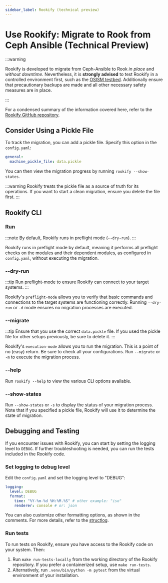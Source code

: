 ```yaml
---
sidebar_label: Rookify (technical preview)
---
```


# Use Rookify: Migrate to Rook from Ceph Ansible (Technical Preview)

:::warning

Rookify is developed to migrate from Ceph-Ansible to Rook _in place_ and _without downtime_.
Nevertheless, it is **strongly advised** to test Rookify in a controlled environment first, such as the [OSISM testbed](https://github.com/osism/testbed). Additionally ensure that precautionary backups are made and all other necessary safety measures are in place.

:::

For a condensed summary of the information covered here, refer to the [Rookify GitHub repository](https://github.com/SovereignCloudStack/rookify).

## Consider Using a Pickle File

To track the migration, you can add a pickle file. Specify this option in the `config.yaml`:

```yaml title="config.example.yaml"
general:
  machine_pickle_file: data.pickle
```

You can then view the migration progress by running `rookify --show-states`.

:::warning
    Rookify treats the pickle file as a source of truth for its operations. If you want to start a clean migration, ensure you delete the file first.
:::

## Rookify CLI

### Run

:::note
    By default, Rookify runs in preflight mode (`--dry-run`).
:::

Rookify runs in preflight mode by default, meaning it performs all preflight checks on the modules and their dependent modules, as configured in `config.yaml`, without executing the migration.

### --dry-run

:::tip
    Run preflight-mode to ensure Rookify can connect to your target systems.
:::

Rookify's `preflight-mode` allows you to verify that basic commands and connections to the target systems are functioning correctly. Running `--dry-run` or `-d` mode ensures no migration processes are executed.

### --migrate

:::tip
    Ensure that you use the correct `data.pickle` file. If you used the pickle file for other setups previously, be sure to delete it.
:::

Rookify's `execution-mode` allows you to run the migration. This is a point of no (easy) return. Be sure to check all your configurations. Run `--migrate` or `-m` to execute the migration process.

### --help

Run `rookify --help` to view the various CLI options available.

### --show-states

Run `--show-states` or `-s` to display the status of your migration process. Note that if you specified  a pickle file, Rookify will use it to determine the state of migration.

## Debugging and Testing

If you encounter issues with Rookify, you can start by setting the logging level to `DEBUG`.
If further troubleshooting is needed, you can run the tests included in the Rookify code.

### Set logging to debug level

Edit the `config.yaml` and set the logging level to "DEBUG":

```yaml title="config.example.yaml"
logging:
  level: DEBUG
  format:
    time: "%Y-%m-%d %H:%M.%S" # other example: "iso"
    renderer: console # or: json
```

You can also customize other formatting options, as shown in the comments. For more details, refer to the [structlog](https://www.structlog.org/en/stable/standard-library.html).

### Run tests

To run tests on Rookify, ensure you have access to the Rookify code on your system. Then:

1. Run `make run-tests-locally` from the working directory of the Rookify repository. If you prefer a containerized setup, use `make run-tests`.
2. Alternatively, run `.venv/bin/python -m pytest` from the virtual environment of your installation.
